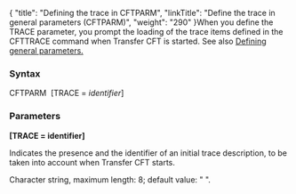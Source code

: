 {
    "title": "Defining the trace in CFTPARM",
    "linkTitle": "Define the trace in general parameters (CFTPARM)",
    "weight": "290"
}When you define the TRACE parameter, you prompt the loading of the
trace items defined in the CFTTRACE command when Transfer CFT
is started. See also [Defining
general parameters.](../../../admin_intro/admin_config_commands/cftparm_general_parameters)

<span id="Syntax"></span>

### Syntax

CFTPARM  \[TRACE = *identifier*\]

<span id="Parameters"></span>

### Parameters

**\[TRACE = identifier\]**

Indicates the presence and the identifier of an initial trace description,
to be taken into account when Transfer CFT starts.

Character string, maximum length: 8; default value: " ".
